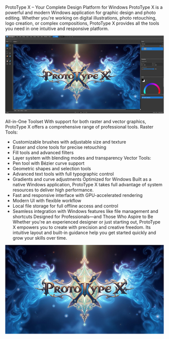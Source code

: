 ProtoType X – Your Complete Design Platform for Windows
ProtoType X is a powerful and modern Windows application for graphic design and photo editing. Whether you're working on digital illustrations, photo retouching, logo creation, or complex compositions, ProtoType X provides all the tools you need in one intuitive and responsive platform.

![Alt text](https://github.com/RubiconMedia/ProtoType-X/blob/main/programs.jpg?raw=true)

All-in-One Toolset
With support for both raster and vector graphics, ProtoType X offers a comprehensive range of professional tools.
Raster Tools:
- Customizable brushes with adjustable size and texture
- Eraser and clone tools for precise retouching
- Fill tools and advanced filters
- Layer system with blending modes and transparency
Vector Tools:
- Pen tool with Bézier curve support
- Geometric shapes and selection tools
- Advanced text tools with full typographic control
- Gradients and curve adjustments
Optimized for Windows
Built as a native Windows application, ProtoType X takes full advantage of system resources to deliver high performance.
- Fast and responsive interface with GPU-accelerated rendering
- Modern UI with flexible workflow
- Local file storage for full offline access and control
- Seamless integration with Windows features like file management and shortcuts
Designed for Professionals—and Those Who Aspire to Be
Whether you're an experienced designer or just starting out, ProtoType X empowers you to create with precision and creative freedom. Its intuitive layout and built-in guidance help you get started quickly and grow your skills over time.

![Alt text](https://raw.githubusercontent.com/RubiconMedia/ProtoType-X/refs/heads/main/ProtoType%20X.webp)
